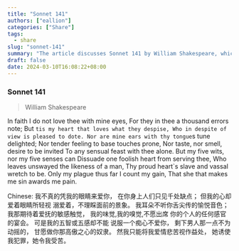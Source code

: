 ```yaml
---
title: "Sonnet 141"
authors: ["eallion"]
categories: ["Share"]
tags: 
  - share
slug: "sonnet-141"
summary: "The article discusses Sonnet 141 by William Shakespeare, which explores the speaker's unconventional love for someone despite their flaws. The speaker explains that they do not love with their eyes or other senses but with their heart. They acknowledge the person's imperfections but still choose to adore them. The article also provides a Chinese translation of the sonnet."
draft: false
date: 2024-03-10T16:08:22+08:00
---
```


### Sonnet 141

> William Shakespeare

In faith I do not love thee with mine eyes,
For they in thee a thousand errors note;
But `tis my heart that loves what they despise,
Who in despite of view is pleased to dote.
Nor are mine ears with thy tongue`s tune delighted;
Nor tender feeling to base touches prone,
Nor taste, nor smell, desire to be invited
To any sensual feast with thee alone.
But my five wits, nor my five senses can
Dissuade one foolish heart from serving thee,
Who leaves unswayed the likeness of a man,
Thy proud heart`s slave and vassal wretch to be.
Only my plague thus far I count my gain,
That she that makes me sin awards me pain.

Chinese:
我不真的凭我的眼睛来爱你，
在你身上人们只见千处缺点；
但我的心却爱着眼睛所轻视
溺爱着，不理睬面前的景象。
我耳朵不听你舌尖传的愉悦音色；
我那期待着爱抚的敏感触觉，
我的味觉,我的嗅觉,不愿出席
你的个人的任何感官的宴会。
可是我的五智或五感却不能
说服一个痴心不爱你，
剩下男人那一点不为动摇的，
甘愿做你那高傲之心的奴隶。
然我只能将我爱情悲苦视作益处，
她诱使我犯罪，她令我受苦。
